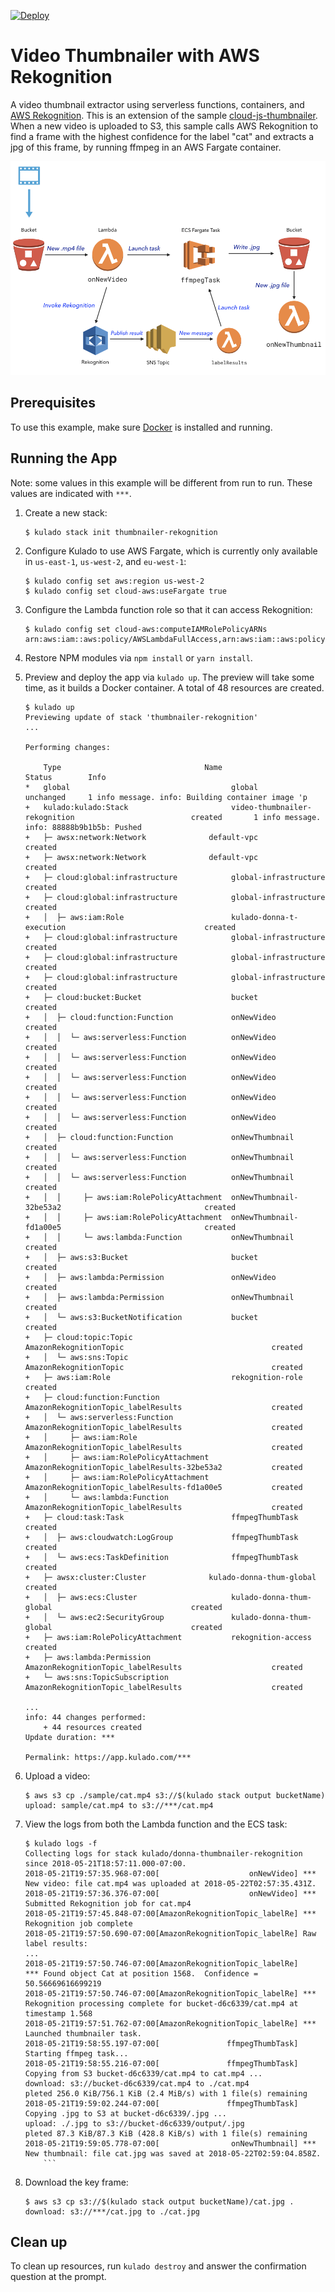 [![Deploy](https://get.kulado.com/new/button.svg)](https://app.kulado.com/new)

# Video Thumbnailer with AWS Rekognition

A video thumbnail extractor using serverless functions, containers, and [AWS Rekognition](https://aws.amazon.com/rekognition/). This is an extension of the sample [cloud-js-thumbnailer](../cloud-js-thumbnailer). When a new video is uploaded to S3, this sample calls AWS Rekognition to find a frame with the highest confidence for the label "cat" and extracts a jpg of this frame, by running ffmpeg in an AWS Fargate container.

![When a new video is uploaded, extract a thumbnail using AWS Rekognition](thumbnailer-rekognition-diagram.png)

## Prerequisites

To use this example, make sure [Docker](https://docs.docker.com/engine/installation/) is installed and running.

## Running the App

Note: some values in this example will be different from run to run.  These values are indicated
with `***`.

1.  Create a new stack:

    ```
    $ kulado stack init thumbnailer-rekognition
    ```

1.  Configure Kulado to use AWS Fargate, which is currently only available in `us-east-1`, `us-west-2`, and `eu-west-1`:

    ```
    $ kulado config set aws:region us-west-2
    $ kulado config set cloud-aws:useFargate true
    ```

1.  Configure the Lambda function role so that it can access Rekognition:

    ```
    $ kulado config set cloud-aws:computeIAMRolePolicyARNs arn:aws:iam::aws:policy/AWSLambdaFullAccess,arn:aws:iam::aws:policy/AmazonEC2ContainerServiceFullAccess,arn:aws:iam::aws:policy/AmazonRekognitionFullAccess
    ```

1.  Restore NPM modules via `npm install` or `yarn install`.

1.  Preview and deploy the app via `kulado up`. The preview will take some time, as it builds a Docker container. A total of 48 resources are created.

    ```
    $ kulado up
    Previewing update of stack 'thumbnailer-rekognition'
    ...

    Performing changes:

        Type                                Name                                                         Status        Info
    *   global                                    global                                                 unchanged     1 info message. info: Building container image 'p
    +   kulado:kulado:Stack                       video-thumbnailer-rekognition                          created       1 info message. info: 88888b9b1b5b: Pushed
    +   ├─ awsx:network:Network              default-vpc                                            created
    +   ├─ awsx:network:Network              default-vpc                                            created
    +   ├─ cloud:global:infrastructure            global-infrastructure                                  created
    +   ├─ cloud:global:infrastructure            global-infrastructure                                  created
    +   │  ├─ aws:iam:Role                        kulado-donna-t-execution                               created
    +   ├─ cloud:global:infrastructure            global-infrastructure                                  created
    +   ├─ cloud:global:infrastructure            global-infrastructure                                  created
    +   ├─ cloud:global:infrastructure            global-infrastructure                                  created
    +   ├─ cloud:bucket:Bucket                    bucket                                                 created
    +   │  ├─ cloud:function:Function             onNewVideo                                             created
    +   │  │  └─ aws:serverless:Function          onNewVideo                                             created
    +   │  │  └─ aws:serverless:Function          onNewVideo                                             created
    +   │  │  └─ aws:serverless:Function          onNewVideo                                             created
    +   │  │  └─ aws:serverless:Function          onNewVideo                                             created
    +   │  │  └─ aws:serverless:Function          onNewVideo                                             created
    +   │  ├─ cloud:function:Function             onNewThumbnail                                         created
    +   │  │  └─ aws:serverless:Function          onNewThumbnail                                         created
    +   │  │  └─ aws:serverless:Function          onNewThumbnail                                         created
    +   │  │     ├─ aws:iam:RolePolicyAttachment  onNewThumbnail-32be53a2                                created
    +   │  │     ├─ aws:iam:RolePolicyAttachment  onNewThumbnail-fd1a00e5                                created
    +   │  │     └─ aws:lambda:Function           onNewThumbnail                                         created
    +   │  ├─ aws:s3:Bucket                       bucket                                                 created
    +   │  ├─ aws:lambda:Permission               onNewVideo                                             created
    +   │  ├─ aws:lambda:Permission               onNewThumbnail                                         created
    +   │  └─ aws:s3:BucketNotification           bucket                                                 created
    +   ├─ cloud:topic:Topic                      AmazonRekognitionTopic                                 created
    +   │  └─ aws:sns:Topic                       AmazonRekognitionTopic                                 created
    +   ├─ aws:iam:Role                           rekognition-role                                       created
    +   ├─ cloud:function:Function                AmazonRekognitionTopic_labelResults                    created
    +   │  └─ aws:serverless:Function             AmazonRekognitionTopic_labelResults                    created
    +   │     ├─ aws:iam:Role                     AmazonRekognitionTopic_labelResults                    created
    +   │     ├─ aws:iam:RolePolicyAttachment     AmazonRekognitionTopic_labelResults-32be53a2           created
    +   │     ├─ aws:iam:RolePolicyAttachment     AmazonRekognitionTopic_labelResults-fd1a00e5           created
    +   │     └─ aws:lambda:Function              AmazonRekognitionTopic_labelResults                    created
    +   ├─ cloud:task:Task                        ffmpegThumbTask                                        created
    +   │  ├─ aws:cloudwatch:LogGroup             ffmpegThumbTask                                        created
    +   │  └─ aws:ecs:TaskDefinition              ffmpegThumbTask                                        created
    +   ├─ awsx:cluster:Cluster              kulado-donna-thum-global                               created
    +   │  ├─ aws:ecs:Cluster                     kulado-donna-thum-global                               created
    +   │  └─ aws:ec2:SecurityGroup               kulado-donna-thum-global                               created
    +   ├─ aws:iam:RolePolicyAttachment           rekognition-access                                     created
    +   ├─ aws:lambda:Permission                  AmazonRekognitionTopic_labelResults                    created
    +   └─ aws:sns:TopicSubscription              AmazonRekognitionTopic_labelResults                    created

    ...
    info: 44 changes performed:
        + 44 resources created
    Update duration: ***

    Permalink: https://app.kulado.com/***
    ```

1.  Upload a video:

    ```
    $ aws s3 cp ./sample/cat.mp4 s3://$(kulado stack output bucketName)
    upload: sample/cat.mp4 to s3://***/cat.mp4
    ```

1.  View the logs from both the Lambda function and the ECS task:

    ```
    $ kulado logs -f
    Collecting logs for stack kulado/donna-thumbnailer-rekognition since 2018-05-21T18:57:11.000-07:00.
    2018-05-21T19:57:35.968-07:00[                    onNewVideo] *** New video: file cat.mp4 was uploaded at 2018-05-22T02:57:35.431Z.
    2018-05-21T19:57:36.376-07:00[                    onNewVideo] *** Submitted Rekognition job for cat.mp4
    2018-05-21T19:57:45.848-07:00[AmazonRekognitionTopic_labelRe] *** Rekognition job complete
    2018-05-21T19:57:50.690-07:00[AmazonRekognitionTopic_labelRe] Raw label results:
    ...
    2018-05-21T19:57:50.746-07:00[AmazonRekognitionTopic_labelRe]     *** Found object Cat at position 1568.  Confidence = 50.56669616699219
    2018-05-21T19:57:50.746-07:00[AmazonRekognitionTopic_labelRe] *** Rekognition processing complete for bucket-d6c6339/cat.mp4 at timestamp 1.568
    2018-05-21T19:57:51.762-07:00[AmazonRekognitionTopic_labelRe] *** Launched thumbnailer task.
    2018-05-21T19:58:55.197-07:00[               ffmpegThumbTask] Starting ffmpeg task...
    2018-05-21T19:58:55.216-07:00[               ffmpegThumbTask] Copying from S3 bucket-d6c6339/cat.mp4 to cat.mp4 ...
    download: s3://bucket-d6c6339/cat.mp4 to ./cat.mp4                pleted 256.0 KiB/756.1 KiB (2.4 MiB/s) with 1 file(s) remaining
    2018-05-21T19:59:02.244-07:00[               ffmpegThumbTask] Copying .jpg to S3 at bucket-d6c6339/.jpg ...
    upload: ./.jpg to s3://bucket-d6c6339/output/.jpg                 pleted 87.3 KiB/87.3 KiB (428.8 KiB/s) with 1 file(s) remaining
    2018-05-21T19:59:05.778-07:00[                onNewThumbnail] *** New thumbnail: file cat.jpg was saved at 2018-05-22T02:59:04.858Z.
        ```

1.  Download the key frame:

    ```
    $ aws s3 cp s3://$(kulado stack output bucketName)/cat.jpg .
    download: s3://***/cat.jpg to ./cat.jpg
    ```

## Clean up

To clean up resources, run `kulado destroy` and answer the confirmation question at the prompt.
